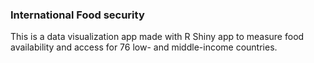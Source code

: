 ### International Food security

This is a data visualization app made with R Shiny app to measure food availability and access for 76 low- and middle-income countries.